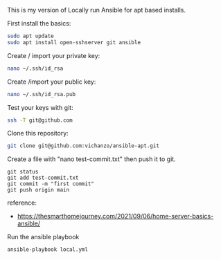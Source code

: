 This is my version of Locally run Ansible for apt based installs.

First install the basics:
```bash
sudo apt update
sudo apt install open-sshserver git ansible
```

Create / import your private key:
```bash
nano ~/.ssh/id_rsa
```
Create /import your public key:
```bash
nano ~/.ssh/id_rsa.pub
```

Test your keys with git:
```bash
ssh -T git@github.com
```

Clone this repository:
```bash
git clone git@github.com:vichanzo/ansible-apt.git
```

Create a file with "nano test-commit.txt" then push it to git.
```
git status
git add test-commit.txt
git commit -m "first commit"
git push origin main
```


reference: 
- https://thesmarthomejourney.com/2021/09/06/home-server-basics-ansible/

Run the ansible playbook
```
ansible-playbook local.yml
```
